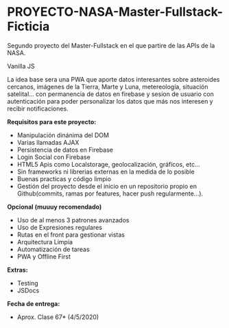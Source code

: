 # PROYECTO-NASA-Master-Fullstack-Ficticia
Segundo proyecto del Master-Fullstack en el que partire de las APIs de la NASA.

Vanilla JS

La idea base sera una PWA que aporte datos interesantes sobre asteroides cercanos, imágenes de la Tierra, Marte y Luna, metereología, situación satelital... con permanencia de datos en firebase y sesion de usuario con autenticación para poder personalizar los datos que más nos interesen y recibir notificaciones.

**Requisitos para este proyecto:**
- Manipulación dinánima del DOM
- Varias llamadas AJAX
- Persistencia de datos en Firebase
- Login Social con Firebase
- HTML5 Apis como Localstorage, geolocalización, gráficos, etc...
- Sin frameworks ni librerias externas en la medida de lo posible
- Buenas practicas y código limpio
- Gestión del proyecto desde el inicio en un repositorio propio en Github(commits, ramas por features, hacer push regularmente...).

**Opcional (muuuy recomendado)**
- Uso de al menos 3 patrones avanzados
- Uso de Expresiones regulares
- Rutas en el front para gestionar vistas
- Arquitectura Limpia
- Automatización de tareas
- PWA y Offline First


**Extras:**
- Testing
- JSDocs

**Fecha de entrega:**
- Aprox. Clase 67* (4/5/2020)

